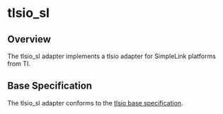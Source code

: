 # tlsio_sl


## Overview

The tlsio_sl adapter implements a tlsio adapter for SimpleLink platforms from TI.


## Base Specification

The tlsio_sl adapter conforms to the
[tlsio base specification](https://github.com/Azure/azure-c-shared-utility/blob/master/devdoc/tlsio_requirements.md).
